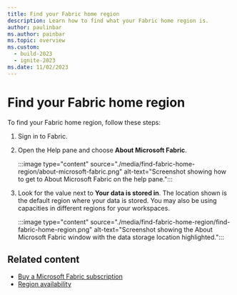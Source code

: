 ```yaml
---
title: Find your Fabric home region
description: Learn how to find what your Fabric home region is.
author: paulinbar
ms.author: painbar
ms.topic: overview
ms.custom:
  - build-2023
  - ignite-2023
ms.date: 11/02/2023
---
```


# Find your Fabric home region

To find your Fabric home region, follow these steps:

1. Sign in to Fabric.

1. Open the Help pane and choose **About Microsoft Fabric**.

    :::image type="content" source="./media/find-fabric-home-region/about-microsoft-fabric.png" alt-text="Screenshot showing how to get to About Microsoft Fabric on the help pane.":::

1. Look for the value next to **Your data is stored in**. The location shown is the default region where your data is stored. You may also be using capacities in different regions for your workspaces.

    :::image type="content" source="./media/find-fabric-home-region/find-fabric-home-region.png" alt-text="Screenshot showing the About Microsoft Fabric window with the data storage location highlighted.":::

## Related content

* [Buy a Microsoft Fabric subscription](../enterprise/buy-subscription.md)
* [Region availability](./region-availability.md)
